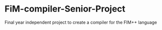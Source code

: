 # FiM-compiler-Senior-Project
Final year independent project to create a compiler for the FIM++ language
